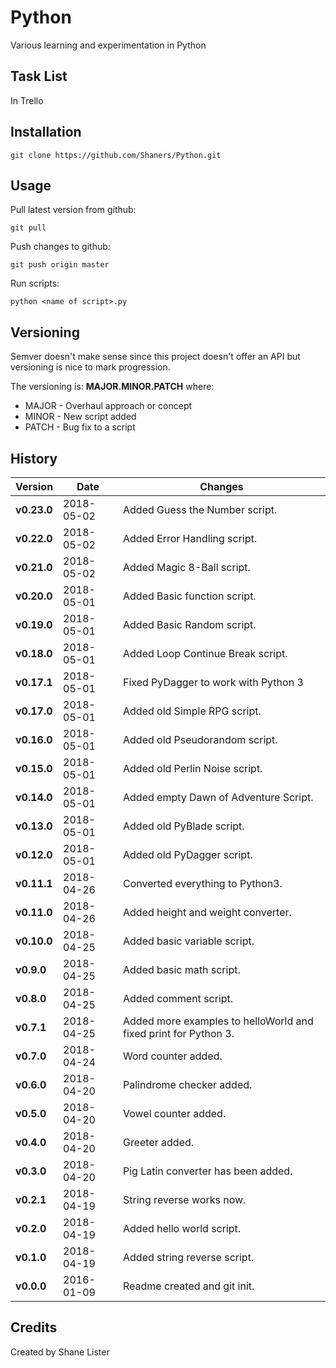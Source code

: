 # Python
Various learning and experimentation in Python

## Task List
In Trello

## Installation

```git clone https://github.com/Shaners/Python.git```

## Usage
Pull latest version from github:

```git pull```

Push changes to github:

```git push origin master```

Run scripts:

```python <name of script>.py```

## Versioning

Semver doesn't make sense since this project doesn't offer an API but versioning is nice to mark progression.

The versioning is: **MAJOR.MINOR.PATCH** where:

* MAJOR - Overhaul approach or concept
* MINOR - New script added
* PATCH - Bug fix to a script

## History

| Version | Date | Changes |
| ------- | ---- | ------- |
| **v0.23.0** | 2018-05-02 | Added Guess the Number script. |
| **v0.22.0** | 2018-05-02 | Added Error Handling script. |
| **v0.21.0** | 2018-05-02 | Added Magic 8-Ball script. |
| **v0.20.0** | 2018-05-01 | Added Basic function script. |
| **v0.19.0** | 2018-05-01 | Added Basic Random script. |
| **v0.18.0** | 2018-05-01 | Added Loop Continue Break script. |
| **v0.17.1** | 2018-05-01 | Fixed PyDagger to work with Python 3 |
| **v0.17.0** | 2018-05-01 | Added old Simple RPG script. |
| **v0.16.0** | 2018-05-01 | Added old Pseudorandom script. |
| **v0.15.0** | 2018-05-01 | Added old Perlin Noise script. |
| **v0.14.0** | 2018-05-01 | Added empty Dawn of Adventure Script. |
| **v0.13.0** | 2018-05-01 | Added old PyBlade script. |
| **v0.12.0** | 2018-05-01 | Added old PyDagger script. |
| **v0.11.1** | 2018-04-26 | Converted everything to Python3. |
| **v0.11.0** | 2018-04-26 | Added height and weight converter. |
| **v0.10.0** | 2018-04-25 | Added basic variable script. |
| **v0.9.0** | 2018-04-25 | Added basic math script. |
| **v0.8.0** | 2018-04-25 | Added comment script. |
| **v0.7.1** | 2018-04-25 | Added more examples to helloWorld and fixed print for Python 3. |
| **v0.7.0** | 2018-04-24 | Word counter added. |
| **v0.6.0** | 2018-04-20 | Palindrome checker added. |
| **v0.5.0** | 2018-04-20 | Vowel counter added. |
| **v0.4.0** | 2018-04-20 | Greeter added. |
| **v0.3.0** | 2018-04-20 | Pig Latin converter has been added. |
| **v0.2.1** | 2018-04-19 | String reverse works now. |
| **v0.2.0** | 2018-04-19 | Added hello world script. |
| **v0.1.0** | 2018-04-19 | Added string reverse script. |
| **v0.0.0** | 2016-01-09 | Readme created and git init. |

## Credits

Created by Shane Lister